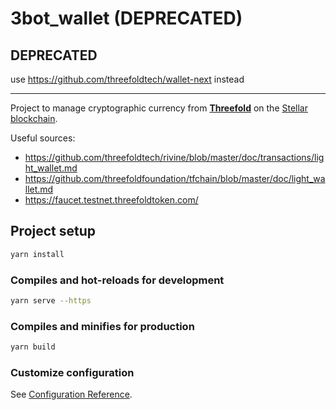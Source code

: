 # 3bot_wallet (DEPRECATED)

## DEPRECATED
use https://github.com/threefoldtech/wallet-next instead

---

Project to manage cryptographic currency from **[Threefold](https://threefold.io/)** on the [Stellar blockchain](https://www.stellar.org/).

Useful sources:
* https://github.com/threefoldtech/rivine/blob/master/doc/transactions/light_wallet.md
* https://github.com/threefoldfoundation/tfchain/blob/master/doc/light_wallet.md
* https://faucet.testnet.threefoldtoken.com/

## Project setup
```bash
yarn install
```

### Compiles and hot-reloads for development
```bash
yarn serve --https
```

### Compiles and minifies for production
```bash
yarn build
```

### Customize configuration
See [Configuration Reference](https://cli.vuejs.org/config/).
